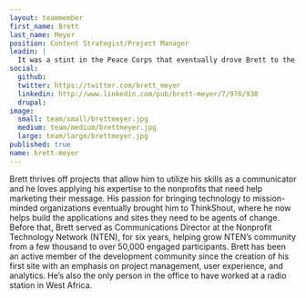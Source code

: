 ```yaml
---
layout: teammember
first_name: Brett 
last_name: Meyer
position: Content Strategist/Project Manager
leadin: |
  It was a stint in the Peace Corps that eventually drove Brett to the nonprofit world, inspiring him to bring technology to cause-oriented organizations and become the content strategist that he is today. Now he’s settled in at ThinkShout, helping organizations develop their strategies and incite positive change.
social:
  github: 
  twitter: https://twitter.com/brett_meyer
  linkedin: http://www.linkedin.com/pub/brett-meyer/7/976/930
  drupal: 
image:
  small: team/small/brettmeyer.jpg
  medium: team/medium/brettmeyer.jpg
  large: team/large/brettmeyer.jpg
published: true
name: brett-meyer
---
```

Brett thrives off projects that allow him to utilize his skills as a communicator and he loves applying his expertise to the nonprofits that need help marketing their message. His passion for bringing technology to mission-minded organizations eventually brought him to ThinkShout, where he now helps build the applications and sites they need to be agents of change. Before that, Brett served as Communications Director at the Nonprofit Technology Network (NTEN), for six years, helping grow NTEN’s community from a few thousand to over 50,000 engaged participants. Brett has been an active member of the development community since the creation of his first site with an emphasis on project management, user experience, and analytics. He’s also the only person in the office to have worked at a radio station in West Africa.